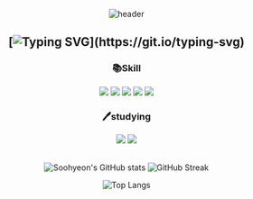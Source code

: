 <div align=center>

![header](https://capsule-render.vercel.app/api?type=waving&color=gradient&height=300&section=header&text=Welcome&fontSize=80&animation=fadeIn&fontAlignY=35&desc=Miro's%20Github&descAlignY=52&descAlign=66)


## [![Typing SVG](https://readme-typing-svg.herokuapp.com?size=30&duration=6000&color=2C57F7&background=FFFFFF00&center=true&vCenter=true&multiline=true&width=800&height=100&lines=%EC%95%88%EB%85%95%ED%95%98%EC%84%B8%EC%9A%94+Miro+%EC%9E%85%EB%8B%88%EB%8B%A4.;%ED%94%84%EB%A1%A0%ED%8A%B8%EC%97%94%EB%93%9C+%EA%B0%9C%EB%B0%9C%EC%9E%90%EB%A5%BC+%EC%A4%80%EB%B9%84%ED%95%98%EA%B3%A0+%EC%9E%88%EC%8A%B5%EB%8B%88%EB%8B%A4.)](https://git.io/typing-svg)

### 📚Skill
<img src="https://img.shields.io/badge/html5-E34F26?style=for-the-badge&logo=html5&logoColor=white">
<img src="https://img.shields.io/badge/css3-1572B6?style=for-the-badge&logo=css3&logoColor=white"> 
<img src="https://img.shields.io/badge/javascript(ES6+)-F7DF1E?style=for-the-badge&logo=javascript&logoColor=black">
<img src="https://img.shields.io/badge/github-181717?style=for-the-badge&logo=github&logoColor=white">
<img src="https://img.shields.io/badge/git-F05032?style=for-the-badge&logo=git&logoColor=white">

### 🖊studying
<img src="https://img.shields.io/badge/react-61DAFB?style=for-the-badge&logo=react&logoColor=black"> 
<img src="https://img.shields.io/badge/node.js-339933?style=for-the-badge&logo=Node.js&logoColor=white">
<br>
<br>

![Soohyeon's GitHub stats](https://github-readme-stats.vercel.app/api?username=Choiss96&show_icons=true&theme=merko)
![GitHub Streak](https://github-readme-streak-stats.herokuapp.com/?user=Choiss96&theme=dark)

![Top Langs](https://github-readme-stats.vercel.app/api/top-langs/?username=Choiss96&layout=compact)

</div>
